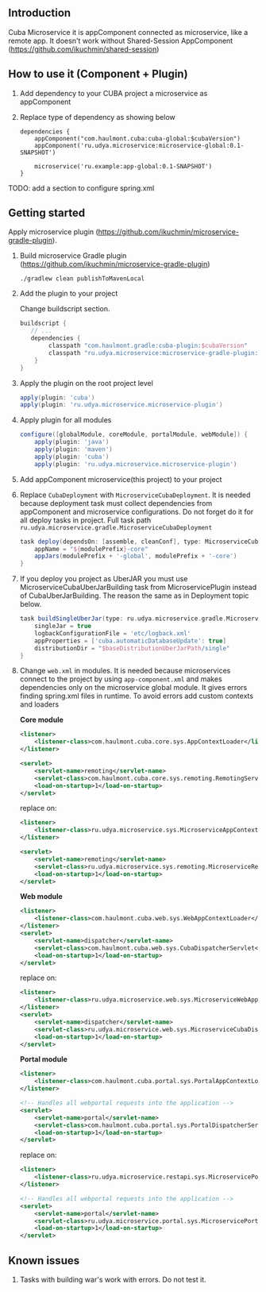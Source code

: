 ## Introduction

Cuba Microservice it is appComponent connected as microservice, like a remote app.
It doesn't work without Shared-Session AppComponent (https://github.com/ikuchmin/shared-session)

## How to use it (Component + Plugin) 

1. Add dependency to your CUBA project a microservice as appComponent

2. Replace type of dependency as showing below
    ```
    dependencies {
        appComponent("com.haulmont.cuba:cuba-global:$cubaVersion")
        appComponent('ru.udya.microservice:microservice-global:0.1-SNAPSHOT')
    
        microservice('ru.example:app-global:0.1-SNAPSHOT')
    }
    ``` 

TODO: add a section to configure spring.xml 

## Getting started

Apply microservice plugin (https://github.com/ikuchmin/microservice-gradle-plugin).

1. Build microservice Gradle plugin (https://github.com/ikuchmin/microservice-gradle-plugin)
   ```shell script
   ./gradlew clean publishToMavenLocal
   ```
   
2. Add the plugin to your project
   
   Change buildscript section.
   ```groovy
   buildscript {
      // ...  
      dependencies {
           classpath "com.haulmont.gradle:cuba-plugin:$cubaVersion"
           classpath "ru.udya.microservice:microservice-gradle-plugin:1.0-SNAPSHOT"
       }
   }
   ```
   
3. Apply the plugin on the root project level
   ```groovy
   apply(plugin: 'cuba')
   apply(plugin: 'ru.udya.microservice.microservice-plugin')
   ```
   
4. Apply plugin for all modules
   ```groovy
   configure([globalModule, coreModule, portalModule, webModule]) {
       apply(plugin: 'java')
       apply(plugin: 'maven')
       apply(plugin: 'cuba')
       apply(plugin: 'ru.udya.microservice.microservice-plugin')
   ```

5. Add appComponent microservice(this project) to your project 
   
5. Replace `CubaDeployment` with `MicroserviceCubaDeployment`. It is needed because
   deployment task must collect dependencies from appComponent and microservice
   configurations. Do not forget do it for all deploy tasks in project. Full task
   path `ru.udya.microservice.gradle.MicroserviceCubaDeployment`
   ```groovy
   task deploy(dependsOn: [assemble, cleanConf], type: MicroserviceCubaDeployment) {
       appName = "${modulePrefix}-core"
       appJars(modulePrefix + '-global', modulePrefix + '-core')
   }
   ```

6. If you deploy you project as UberJAR you must use MicroserviceCubaUberJarBuilding
   task from MicroservicePlugin instead of CubaUberJarBuilding. The reason the same as
   in Deployment topic below.
   ```groovy
   task buildSingleUberJar(type: ru.udya.microservice.gradle.MicroserviceCubaUberJarBuilding) {
       singleJar = true
       logbackConfigurationFile = 'etc/logback.xml'
       appProperties = ['cuba.automaticDatabaseUpdate': true]
       distributionDir = "$baseDistributionUberJarPath/single"
   }
   ```
   
7. Change `web.xml` in modules. It is needed because microservices connect to the
   project by using `app-component.xml` and makes dependencies only on the microservice
   global module. It gives errors finding spring.xml files in runtime. To avoid errors
   add custom contexts and loaders

    **Core module**
    ```xml
    <listener>
        <listener-class>com.haulmont.cuba.core.sys.AppContextLoader</listener-class>
    </listener>
    
    <servlet>
        <servlet-name>remoting</servlet-name>
        <servlet-class>com.haulmont.cuba.core.sys.remoting.RemotingServlet</servlet-class>
        <load-on-startup>1</load-on-startup>
    </servlet>
    ```
    
    replace on:
    ```xml
    <listener>
        <listener-class>ru.udya.microservice.sys.MicroserviceAppContextLoader</listener-class>
    </listener>
    
    <servlet>
        <servlet-name>remoting</servlet-name>
        <servlet-class>ru.udya.microservice.sys.remoting.MicroserviceRemotingServlet</servlet-class>
        <load-on-startup>1</load-on-startup>
    </servlet>
    ```
    
    **Web module**
    ```xml
    <listener>
        <listener-class>com.haulmont.cuba.web.sys.WebAppContextLoader</listener-class>
    </listener>
    <servlet>
        <servlet-name>dispatcher</servlet-name>
        <servlet-class>com.haulmont.cuba.web.sys.CubaDispatcherServlet</servlet-class>
        <load-on-startup>1</load-on-startup>
    </servlet>
    ```
    
    replace on:
    ```xml
    <listener>
        <listener-class>ru.udya.microservice.web.sys.MicroserviceWebAppContextLoader</listener-class>
    </listener>
    <servlet>
        <servlet-name>dispatcher</servlet-name>
        <servlet-class>ru.udya.microservice.web.sys.MicroserviceCubaDispatcherServlet</servlet-class>
        <load-on-startup>1</load-on-startup>
    </servlet>
    ```
    
    **Portal module**
    ```xml
    <listener>
        <listener-class>com.haulmont.cuba.portal.sys.PortalAppContextLoader</listener-class>
    </listener>
    
    <!-- Handles all webportal requests into the application -->
    <servlet>
        <servlet-name>portal</servlet-name>
        <servlet-class>com.haulmont.cuba.portal.sys.PortalDispatcherServlet</servlet-class>
        <load-on-startup>1</load-on-startup>
    </servlet>
    ```
    
    replace on:
    ```xml
    <listener>
        <listener-class>ru.udya.microservice.restapi.sys.MicroservicePortalAppContextLoader</listener-class>
    </listener>
    
    <!-- Handles all webportal requests into the application -->
    <servlet>
        <servlet-name>portal</servlet-name>
        <servlet-class>ru.udya.microservice.portal.sys.MicroservicePortalDispatcherServlet</servlet-class>
        <load-on-startup>1</load-on-startup>
    </servlet>
    ```

## Known issues

1. Tasks with building war's work with errors. Do not test it.  